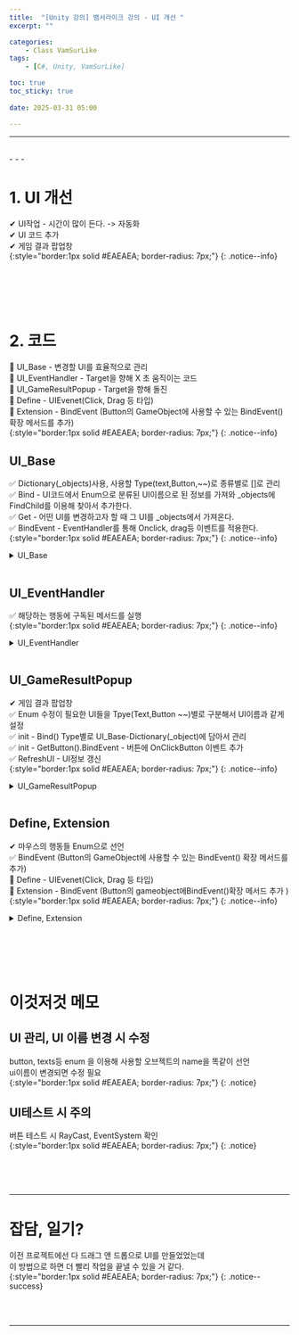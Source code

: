 ```yaml
---
title:  "[Unity 강의] 뱀서라이크 강의 - UI 개선 "
excerpt: ""

categories:
    - Class VamSurLike
tags:
    - [C#, Unity, VamSurLike]

toc: true
toc_sticky: true
 
date: 2025-03-31 05:00

---
```

- - -


<br>
- - - 

<!--&nbsp;🔹 ✔ ✅  -->

# 1. UI 개선
✔ UI작업 - 시간이 많이 든다. -> 자동화  
✔ UI 코드 추가  
✔ 게임 결과 팝업창  
{:style="border:1px solid #EAEAEA; border-radius: 7px;"}
{: .notice--info}  

<br><br><br><br>

# 2. 코드
🔹 UI_Base - 변경할 UI를 효율적으로 관리  
🔹 UI_EventHandler - Target을 향해 X 초 움직이는 코드  
🔹 UI_GameResultPopup - Target을 향해 돌진   
🔹 Define - UIEvenet(Click, Drag 등 타입)  
🔹 Extension - BindEvent (Button의 GameObject에 사용할 수 있는 BindEvent() 확장 메서드를 추가)  
{:style="border:1px solid #EAEAEA; border-radius: 7px;"}
{: .notice--info}

## UI_Base
✅ Dictionary(_objects)사용, 사용할 Type(text,Button,~~)로 종류별로 []로 관리  
✅ Bind - UI코드에서 Enum으로 분류된 UI이름으로 된 정보를 가져와 _objects에 FindChild를 이용해 찾아서 추가한다.  
✅ Get - 어떤 UI를 변경하고자 할 때 그 UI를 _objects에서 가져온다.  
✅ BindEvent - EventHandler를 통해 Onclick, drag등 이벤트를 적용한다.  
{:style="border:1px solid #EAEAEA; border-radius: 7px;"}
{: .notice--info} 
<details>
<summary>UI_Base</summary>
<div class="notice--primary" markdown="1"> 

```c# 
using System;
using System.Collections;
using System.Collections.Generic;
using TMPro;
using Unity.VisualScripting;
using UnityEngine;
using UnityEngine.EventSystems;
using UnityEngine.UI;

public abstract class UI_Base : MonoBehaviour
{
    protected Dictionary<Type, UnityEngine.Object[]> _objects = new Dictionary<Type, UnityEngine.Object[]>();
    protected bool _init = false;

    public virtual bool Init()
    {
        if (_init)
            return false;

        _init = true;
        return true;
    }

    private void Start()
    {
        Init();
    }

    protected void Bind<T>(Type type) where T : UnityEngine.Object
    {
        string[] names = Enum.GetNames(type);
        UnityEngine.Object[] objects = new UnityEngine.Object[names.Length];
        _objects.Add(typeof(T), objects);

        for (int i = 0; i < names.Length; i++)
        {
            if (typeof(T) == typeof(GameObject))
                objects[i] = Utils.FindChild(gameObject, names[i], true);
            else
                objects[i] = Utils.FindChild<T>(gameObject, names[i], true);

            if (objects[i] == null)
                Debug.Log($"Failed to bind({names[i]})");
        }
    }

    protected void BindObject(Type type) { Bind<GameObject>(type); }
    protected void BindImage(Type type) { Bind<Image>(type); }
    protected void BindText(Type type) { Bind<TMP_Text>(type); }
    protected void BindButton(Type type) { Bind<Button>(type); }
    protected void BindToggle(Type type) { Bind<Toggle>(type); }


    protected T Get<T>(int idx) where T : UnityEngine.Object
    {
        UnityEngine.Object[] objects = null;
        if (_objects.TryGetValue(typeof(T), out objects) == false)
            return null;

        return objects[idx] as T;
    }

    protected GameObject GetObject(int idx) { return Get<GameObject>(idx); }
    protected TMP_Text GetText(int idx) { return Get<TMP_Text>(idx); }
    protected Button GetButton(int idx) { return Get<Button>(idx); }
    protected Image GetImage(int idx) { return Get<Image>(idx); }
    protected Toggle GetToggle(int idx) { return Get<Toggle>(idx); }

    public static void BindEvent(GameObject go, Action action = null, Action<BaseEventData> dragAction = null, UIEvent type = UIEvent.Click)
    {
        UI_EventHandler evt = Utils.GetOrAddComponent<UI_EventHandler>(go);

        switch (type)
        {
            case UIEvent.Click:
                evt.OnClickHandler -= action;
                evt.OnClickHandler += action;
                break;
            case UIEvent.Pressed:
                evt.OnPressedHandler -= action;
                evt.OnPressedHandler += action;
                break;
            case UIEvent.PointerDown:
                evt.OnPointerDownHandler -= action;
                evt.OnPointerDownHandler += action;
                break;
            case UIEvent.PointerUp:
                evt.OnPointerUpHandler -= action;
                evt.OnPointerUpHandler += action;
                break;
            case UIEvent.Drag:
                evt.OnDragHandler -= dragAction;
                evt.OnDragHandler += dragAction;
                break;
            case UIEvent.BeginDrag:
                evt.OnBeginDragHandler -= dragAction;
                evt.OnBeginDragHandler += dragAction;
                break;
            case UIEvent.EndDrag:
                evt.OnEndDragHandler -= dragAction;
                evt.OnEndDragHandler += dragAction;
                break;
        }
    }
}
```
</div>
</details>

<br>

## UI_EventHandler
✅ 해당하는 행동에 구독된 메서드를 실행  
{:style="border:1px solid #EAEAEA; border-radius: 7px;"}
{: .notice--info} 
<details>
<summary>UI_EventHandler</summary>
<div class="notice--primary" markdown="1"> 

```c# 
public class UI_EventHandler : MonoBehaviour, IPointerClickHandler, IPointerDownHandler, IPointerUpHandler, IDragHandler, IBeginDragHandler, IEndDragHandler
{
    public Action OnClickHandler = null;
    public Action OnPressedHandler = null;
    public Action OnPointerDownHandler = null;
    public Action OnPointerUpHandler = null;
    public Action<BaseEventData> OnDragHandler = null;
    public Action<BaseEventData> OnBeginDragHandler = null;
    public Action<BaseEventData> OnEndDragHandler = null;

    bool _pressed = false;

    private void Update()
    {
        if (_pressed)
            OnPressedHandler?.Invoke();
    }

    public void OnPointerClick(PointerEventData eventData)
    {
        if (OnClickHandler != null)
            OnClickHandler.Invoke();
    }

    public void OnPointerDown(PointerEventData eventData)
    {
        _pressed = true;
        OnPointerDownHandler?.Invoke();

    }

    public void OnPointerUp(PointerEventData eventData)
    {
        _pressed = true;
        OnPointerUpHandler?.Invoke();
    }

    public void OnDrag(PointerEventData eventData)
    {
        _pressed = true;
        OnDragHandler?.Invoke(eventData);
    }

    public void OnBeginDrag(PointerEventData eventData)
    {
        OnBeginDragHandler?.Invoke(eventData);
    }

    public void OnEndDrag(PointerEventData eventData)
    {
        OnEndDragHandler?.Invoke(eventData);
    }
}
```
</div>
</details>

<br>

## UI_GameResultPopup
✔ 게임 결과 팝업창  
✅ Enum 수정이 필요한 UI들을 Tpye(Text,Button ~~)별로 구분해서 UI이름과 같게 설정  
✅ init - Bind() Type별로 UI_Base-Dictionary(_object)에 담아서 관리  
✅ init - GetButton().BindEvent - 버튼에 OnClickButton 이벤트 추가  
✅ RefreshUI - UI정보 갱신  
{:style="border:1px solid #EAEAEA; border-radius: 7px;"}
{: .notice--info} 
<details>
<summary>UI_GameResultPopup</summary>
<div class="notice--primary" markdown="1"> 

```c# 
using System.Collections;
using System.Collections.Generic;
using Unity.VisualScripting;
using UnityEngine;
using UnityEngine.UI;

public class UI_GameResultPopup : UI_Base
{
    #region UI 기능 리스트
    // 정보 갱신
    // ResultStageValueText : 해당 스테이지 수
    // ResultSurvivalTimeValueText : 스테이지 클리어 까지 걸린 시간 ( mm:ss 로 표기)
    // ResultGoldValueText : 죽기전 까지 얻은 골드
    // ResultKillValueText : 죽기전 까지 킬 수
    // ResultRewardScrollContentObject : : 보상으로 얻게될 아이템이 들어갈 부모 개체
    // (골드, 경헌치, 아이템, 캐릭터 강화석 등을 보상으로)

    // 로컬라이징 텍스트
    // GameResultPopupTitleText
    // ResultSurvivalTimeText
    // ConfirmButtonText
    #endregion

    enum GameObjects
    {
        ContentObject,
        ResultRewardScrollContentObject,
        ResultGoldObject,
        ResultKillObject,
    }

    enum Texts
    {
        GameResultPopupTitleText,
        ResultStageValueText,
        ResultSurvivalTimeText,
        ResultSurvivalTimeValueText,
        ResultGoldValueText,
        ResultKillValueText,
        ConfirmButtonText,
    }

    enum Buttons
    {
        StatisticsButton,
        ConfirmButton,
    }

    public override bool Init()
    {
        if (base.Init() == false)
            return false;

        BindObject(typeof(GameObjects));
        BindText(typeof(Texts));
        BindButton(typeof(Buttons));
        
        GetButton((int)Buttons.StatisticsButton).gameObject.BindEvent(OnClickStatisticsButton);
        GetButton((int)Buttons.ConfirmButton).gameObject.BindEvent(OnClickConfirmButton);

        RefreshUI();
        return true;
    }

    public void SetInfo()
    {
        RefreshUI();
    }

    void RefreshUI()
    {
        if (_init == false)
            return;

        // 정보 취합
        GetText((int)Texts.GameResultPopupTitleText).text = "Game Result";
        GetText((int)Texts.ResultStageValueText).text = "4 STAGE";
        GetText((int)Texts.ResultSurvivalTimeText).text = "Survival Time";
        GetText((int)Texts.ResultSurvivalTimeValueText).text = "14:23";
        GetText((int)Texts.ResultGoldValueText).text = "200";
        GetText((int)Texts.ResultKillValueText).text = "100";
        GetText((int)Texts.ConfirmButtonText).text = "OK";
    }

    void OnClickStatisticsButton()
    {
        Debug.Log("OnClickStatisticsButton");
    }

    void OnClickConfirmButton()
    {
        Debug.Log("OnClickConfirmButton");
    }
}
```
</div>
</details>

<BR>

## Define, Extension
✔ 마우스의 행동들 Enum으로 선언  
✅ BindEvent (Button의 GameObject에 사용할 수 있는 BindEvent() 확장 메서드를 추가)  
🔹 Define - UIEvenet(Click, Drag 등 타입)  
🔹 Extension - BindEvent (Button의 gameobject에BindEvent()확장 메서드 추가 )  
{:style="border:1px solid #EAEAEA; border-radius: 7px;"}
{: .notice--info} 
<details>
<summary>Define, Extension</summary>
<div class="notice--primary" markdown="1"> 

```c# 
public enum UIEvent
{
    Click,
    Pressed,
    PointerDown,
    PointerUp,
    Drag,
    BeginDrag,
    EndDrag,
}

public static class Extension
{
    public static void BindEvent(this GameObject go, Action action = null, Action<BaseEventData> dragAction = null, UIEvent type = UIEvent.Click)
    {
        UI_Base.BindEvent(go, action, dragAction, type);
    }
}
```
</div>
</details>

<br><br><br><br>

# 이것저것 메모

## UI 관리, UI 이름 변경 시 수정  
button, texts등 enum 을 이용해 사용할 오브젝트의 name을 똑같이 선언   
ui이름이 변경되면 수정 필요  
{:style="border:1px solid #EAEAEA; border-radius: 7px;"}
{: .notice} 

## UI테스트 시 주의  
버튼 테스트 시 RayCast, EventSystem 확인  
{:style="border:1px solid #EAEAEA; border-radius: 7px;"}
{: .notice} 


<br><br><br>
- - - 

# 잡담, 일기?
이전 프로젝트에선 다 드래그 앤 드롭으로 UI를 만들었었는데  
이 방법으로 하면 더 빨리 작업을 끝낼 수 있을 거 같다.  
{:style="border:1px solid #EAEAEA; border-radius: 7px;"}
{: .notice--success}  


<br><br>
- - -